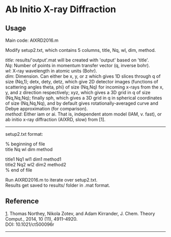 # Ab Initio X-ray Diffraction

## Usage

Main code: AIXRD2016.m

Modify setup2.txt, which contains 5 columns, title, Nq, wl, dim, method. 
 
*title*: results/'output'.mat will be created with 'output' based on 'title'.  
*Nq*: Number of points in momentum transfer vector (q, inverse bohr).  
*wl*: X-ray wavelength in atomic units (Bohr).  
*dim*: Dimension. Can either be x, y, or z which gives 1D slices through q of size (Nq,1); detx, dety, detz, which give 2D detector images (functions of scattering angles theta, phi) of size (Nq,Nq) for incoming x-rays from the x, y, and z direction respectively; xyz, which gives a 3D grid in q of size (Nq,Nq,Nq); finally sph, which gives a 3D grid in q in spherical coordinates of size (Nq,Nq,Nq), and by default gives rotationally-averaged curve and Debye approximation (for comparison).  
*method*: Either iam or ai. That is, independent atom model (IAM, v. fast), or ab initio x-ray diffraction (AIXRD, slow) from [1]. 

---

setup2.txt format:

% beginning of file   
title  Nq  wl  dim  method

title1 Nq1 wl1 dim1 method1  
title2 Nq2 wl2 dim2 method2  
% end of file 

Run AIXRD2016.m to iterate over setup2.txt.  
Results get saved to results/ folder in .mat format.

## Reference

[1](http://pubs.acs.org/doi/abs/10.1021/ct500096r). Thomas Northey, Nikola Zotev, and Adam Kirrander, J. Chem. Theory Comput., 2014, 10 (11), 4911–4920.   
DOI: 10.1021/ct500096r

---
